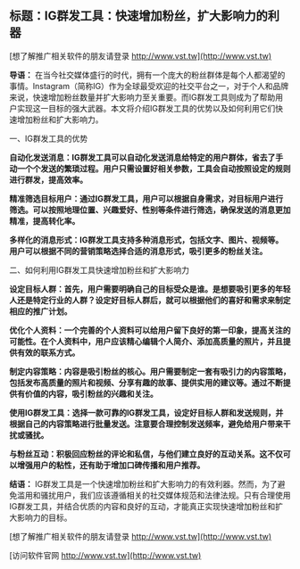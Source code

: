 ## **标题：IG群发工具：快速增加粉丝，扩大影响力的利器**

[想了解推广相关软件的朋友请登录 http://www.vst.tw](http://www.vst.tw)

**导语：**
在当今社交媒体盛行的时代，拥有一个庞大的粉丝群体是每个人都渴望的事情。Instagram（简称IG）作为全球最受欢迎的社交平台之一，对于个人和品牌来说，快速增加粉丝数量并扩大影响力至关重要。而IG群发工具则成为了帮助用户实现这一目标的强大武器。本文将介绍IG群发工具的优势以及如何利用它们快速增加粉丝和扩大影响力。

一、IG群发工具的优势

**自动化发送消息：IG群发工具可以自动化发送消息给特定的用户群体，省去了手动一个个发送的繁琐过程。用户只需设置好相关参数，工具会自动按照设定的规则进行群发，提高效率。**

**精准筛选目标用户：通过IG群发工具，用户可以根据自身需求，对目标用户进行筛选。可以按照地理位置、兴趣爱好、性别等条件进行筛选，确保发送的消息更加精准，提高转化率。**

**多样化的消息形式：IG群发工具支持多种消息形式，包括文字、图片、视频等。用户可以根据不同的营销策略选择合适的消息形式，吸引更多的粉丝关注。**

二、如何利用IG群发工具快速增加粉丝和扩大影响力

**设定目标人群：首先，用户需要明确自己的目标受众是谁。是想要吸引更多的年轻人还是特定行业的人群？设定好目标人群后，就可以根据他们的喜好和需求来制定相应的推广计划。**

**优化个人资料：一个完善的个人资料可以给用户留下良好的第一印象，提高关注的可能性。在个人资料中，用户应该精心编辑个人简介、添加高质量的照片，并且提供有效的联系方式。**

**制定内容策略：内容是吸引粉丝的核心。用户需要制定一套有吸引力的内容策略，包括发布高质量的照片和视频、分享有趣的故事、提供实用的建议等。通过不断提供有价值的内容，吸引粉丝的兴趣和关注。**

**使用IG群发工具：选择一款可靠的IG群发工具，设定好目标人群和发送规则，并根据自己的内容策略进行批量发送。注意要合理控制发送频率，避免给用户带来干扰或骚扰。**

**与粉丝互动：积极回应粉丝的评论和私信，与他们建立良好的互动关系。这不仅可以增强用户的粘性，还有助于增加口碑传播和用户推荐。**

**结语：**
IG群发工具是一个快速增加粉丝和扩大影响力的有效利器。然而，为了避免滥用和骚扰用户，我们应该遵循相关的社交媒体规范和法律法规。只有合理使用IG群发工具，并结合优质的内容和良好的互动，才能真正实现快速增加粉丝和扩大影响力的目标。

[想了解推广相关软件的朋友请登录 http://www.vst.tw](http://www.vst.tw)


[访问软件官网 http://www.vst.tw](http://www.vst.tw)
